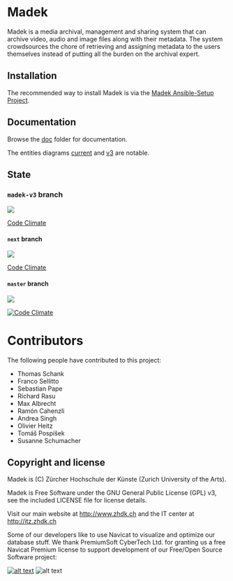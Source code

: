 # Madek

Madek is a media archival, management and sharing system that can archive
video, audio and image files along with their metadata. The system crowdsources the chore of
retrieving and assigning metadata to the users themselves instead of putting all the burden
on the archival expert.


## Installation

The recommended way to install Madek is via the [Madek
Ansible-Setup Project](https://github.com/zhdk/madek-ansible-setup).


## Documentation

Browse the [doc](./doc) folder for documentation. 

The entities diagrams [current](http://rawgit.com/zhdk/madek/madek-v3/doc/manual/entities/entities_database_schemata/Schema.svg)
and [v3](http://rawgit.com/zhdk/madek/madek-v3/doc/manual/entities/entities_database_schemata/Schema_vision.svg) are notable. 


## State 

### `madek-v3` branch 

<a href="http://ci2.zhdk.ch/cider-ci/ui/public/madek/madek-v3/tests,code-check,coverage,deploy-test/summary.html">
  <img src="http://ci2.zhdk.ch/cider-ci/ui/public/madek/madek-v3/tests,code-check,coverage,deploy-test/summary.svg?respond_width_200&orientation=vertical">
  </img>
</a>

[Code Climate](https://codeclimate.com/github/zhdk/madek/compare/madek-v3)


#### `next` branch

<a href="http://ci2.zhdk.ch/cider-ci/ui/public/madek/next/tests,code-check,coverage/summary.html">
  <img src="http://ci2.zhdk.ch/cider-ci/ui/public/madek/next/tests,code-check,coverage/summary.svg?respond_width_200&orientation=vertical">
  </img>
</a>


[Code Climate](https://codeclimate.com/github/zhdk/madek/compare/next)


#### `master` branch

<a href="http://ci2.zhdk.ch/cider-ci/ui/public/madek/master/tests,code-check,coverage/summary.html">
  <img src="http://ci2.zhdk.ch/cider-ci/ui/public/madek/master/tests,code-check,coverage/summary.svg?respond_width_200&orientation=vertical">
  </img>
</a>


[![Code Climate](https://codeclimate.com/github/zhdk/madek/badges/gpa.svg)](https://codeclimate.com/github/zhdk/madek)




# Contributors

The following people have contributed to this project:

* Thomas Schank
* Franco Sellitto
* Sebastian Pape
* Richard Rasu
* Max Albrecht
* Ramón Cahenzli
* Andrea Singh
* Olivier Heitz
* Tomáš Pospíšek
* Susanne Schumacher


## Copyright and license

Madek is (C) Zürcher Hochschule der Künste (Zurich University of the Arts).

Madek is Free Software under the GNU General Public License (GPL) v3, see the included LICENSE file for license details.

Visit our main website at http://www.zhdk.ch and the IT center 
at http://itz.zhdk.ch

Some of our developers like to use Navicat to visualize and optimize our database
stuff. We thank PremiumSoft CyberTech Ltd. for granting us a free Navicat Premium
license to support development of our Free/Open Source Software project:


[![alt text](https://github.com/zhdk/madek/raw/master/doc/images/zhdk_logo.png "ZHdK logo")](http://www.zhdk.ch) ![alt text](https://github.com/zhdk/madek/raw/master/doc/images/navicat_logo.png "Navicat Premium Logo")
